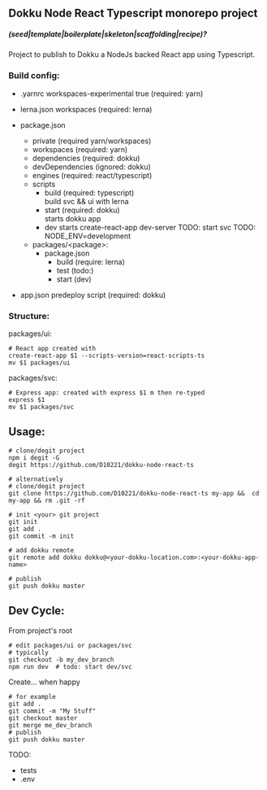 ## Dokku Node React Typescript monorepo project <h5>(seed|template|boilerplate|skeleton|scaffolding|recipe)?</h5>

Project to publish to Dokku a NodeJs backed React app using Typescript.  

### Build config:  
- .yarnrc
    workspaces-experimental true (required: yarn)
- lerna.json
    workspaces (required: lerna)
- package.json 
    - private (required yarn/workspaces)
    - workspaces (required: yarn)
    - dependencies (required: dokku)
    - devDependencies (ignored: dokku)
    - engines (required:  react/typescript)
    - scripts 
        - build (required: typescript)  
            build svc && ui with lerna 
        - start (required: dokku)  
            starts dokku app 
        - dev
            starts create-react-app dev-server
            TODO: start svc
            TODO: NODE_ENV=development
    - packages/\<package\>:
        - package.json
            - build (require: lerna)
            - test  (todo:)
            - start (dev)
    
- app.json
    predeploy script (required: dokku)

### Structure:

packages/ui:   
    
    # React app created with 
    create-react-app $1 --scripts-version=react-scripts-ts
    mv $1 packages/ui

packages/svc:    

    # Express app: created with express $1 m then re-typed
    express $1
    mv $1 packages/svc

## Usage:

    # clone/degit project 
    npm i degit -G
    degit https://github.com/D10221/dokku-node-react-ts  
    
    # alternatively 
    # clone/degit project 
    git clone https://github.com/D10221/dokku-node-react-ts my-app &&  cd my-app && rm .git -rf
        
    # init <your> git project
    git init 
    git add .
    git commit -m init

    # add dokku remote
    git remote add dokku dokku@<your-dokku-location.com>:<your-dokku-app-name>

    # publish
    git push dokku master    

## Dev Cycle:

From project's root  
    
    # edit packages/ui or packages/svc
    # typically
    git checkout -b my_dev_branch 
    npm run dev  # todo: start dev/svc

Create... when happy 

    # for example
    git add . 
    git commit -m "My Stuff"
    git checkout master 
    git merge me_dev_branch
    # publish 
    git push dokku master
    

TODO:  
- tests
- .env
